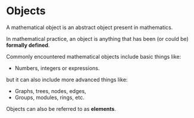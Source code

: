 
# Objects

A mathematical object is an abstract object present in mathematics.

In mathematical practice,
an object is anything that has been (or could be) **formally defined**.

Commonly encountered mathematical objects include basic things like:

* Numbers, integers or expressions.

but it can also include more advanced things like:

* Graphs, trees, nodes, edges,
* Groups, modules, rings, etc.

Objects can also be referred to as **elements**.
